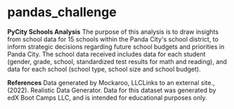 # pandas_challenge

**PyCity Schools Analysis**
The purpose of this analysis is to draw insights from school data for 15 schools within the Panda City's school district, to inform strategic decisions regarding future school budgets and priorities in Panda City. The school data received includes data for each student (gender, grade, school, standardized test results for math and reading), and data for each school (school type, school size and school budget).

**References**
Data generated by Mockaroo, LLCLinks to an external site., (2022). Realistic Data Generator. Data for this dataset was generated by edX Boot Camps LLC, and is intended for educational purposes only.
